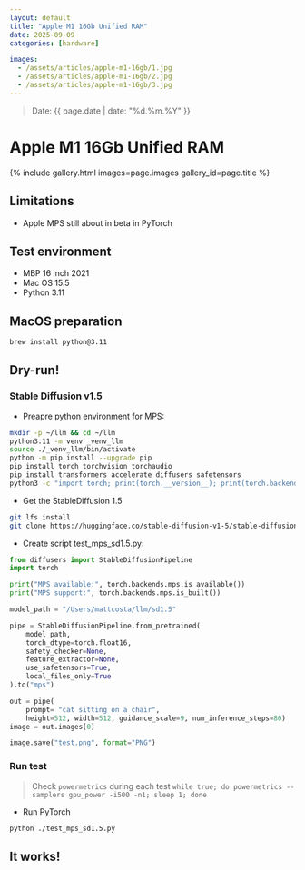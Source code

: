 ```yaml
---
layout: default
title: "Apple M1 16Gb Unified RAM"
date: 2025-09-09
categories: [hardware]

images:
  - /assets/articles/apple-m1-16gb/1.jpg
  - /assets/articles/apple-m1-16gb/2.jpg
  - /assets/articles/apple-m1-16gb/3.jpg
---
```

> Date: {{ page.date | date: "%d.%m.%Y" }}  

# Apple M1 16Gb Unified RAM

{% include gallery.html images=page.images gallery_id=page.title %}

## Limitations
- Apple MPS still about in beta in PyTorch

## Test environment 
- MBP 16 inch 2021
- Mac OS 15.5
- Python 3.11

## MacOS preparation
```bash
brew install python@3.11
```

## Dry-run!

### Stable Diffusion v1.5

- Preapre python environment for MPS:

```bash
mkdir -p ~/llm && cd ~/llm
python3.11 -m venv _venv_llm
source ./_venv_llm/bin/activate
python -m pip install --upgrade pip
pip install torch torchvision torchaudio
pip install transformers accelerate diffusers safetensors
python3 -c "import torch; print(torch.__version__); print(torch.backends.mps.is_available());print(torch.backends.mps.is_built());"
```
- Get the StableDiffusion 1.5

```bash
git lfs install
git clone https://huggingface.co/stable-diffusion-v1-5/stable-diffusion-v1-5 sd1.5
```
- Create script test_mps_sd1.5.py:

```python
from diffusers import StableDiffusionPipeline
import torch

print("MPS available:", torch.backends.mps.is_available())
print("MPS support:", torch.backends.mps.is_built())

model_path = "/Users/mattcosta/llm/sd1.5"

pipe = StableDiffusionPipeline.from_pretrained(
    model_path,
    torch_dtype=torch.float16,
    safety_checker=None,
    feature_extractor=None,
    use_safetensors=True,
    local_files_only=True
).to("mps")

out = pipe(
    prompt= "cat sitting on a chair",
    height=512, width=512, guidance_scale=9, num_inference_steps=80)
image = out.images[0]

image.save("test.png", format="PNG")
```

### Run test
> Check `powermetrics` during each test `while true; do powermetrics --samplers gpu_power -i500 -n1; sleep 1; done`

- Run PyTorch

```bash
python ./test_mps_sd1.5.py
```

## It works!
